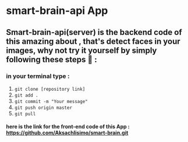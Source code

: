 # smart-brain-api App
## Smart-brain-api(server) is the backend code of this amazing about , that's detect faces in your images, why not try it yourself by simply following these steps 🤩 :

### in your terminal type :
1. `git clone [repository link]`
2. `git add .`
3. `git commit -m "Your message"`
4. `git push origin master `
5. `git pull` 


#### here is the link for the front-end code of this App : https://github.com/Aksachlisimo/smart-brain.git
